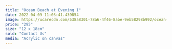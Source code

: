 ```yaml
---
title: "Ocean Beach at Evening I"
date: 2022-04-09 11:03:41.439854
image: https://ucarecdn.com/538a8301-78a6-4f46-8abe-9eb58298b992/ocean-beach-at-evening-i.jpg
price: "295"
size: "12 x 18cm"
sold: "Contact Us"
media: "Acrylic on canvas"
---
```


